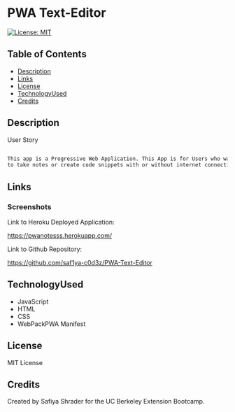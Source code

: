 # PWA Text-Editor


  [![License: MIT](https://img.shields.io/badge/License-MIT-yellow.svg)](https://opensource.org/license/mit-0/)

  ## Table of Contents
  * [Description](#Description)
  * [Links](#Links)
  * [License](#License)
  * [TechnologyUsed](#Technologyused)
  * [Credits](#Credits)

  ## Description
  User Story

```md

This app is a Progressive Web Application. This App is for Users who want to download an app from a browser onto their computer which allows them 
to take notes or create code snippets with or without internet connection. I want to be able to access them and retrieve the notes or code snippets for later use regardless of if I have internet connection or not
```



## Links


### Screenshots

 



Link to Heroku Deployed Application: 

https://pwanotesss.herokuapp.com/

Link to Github Repository:

https://github.com/saf1ya-c0d3z/PWA-Text-Editor



  ## TechnologyUsed
  * JavaScript
  * HTML
  * CSS
  * WebPackPWA Manifest
  
  ## License
  MIT License

  ## Credits
  Created by Safiya Shrader for the UC Berkeley Extension Bootcamp.

